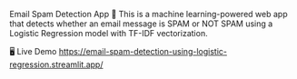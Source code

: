 Email Spam Detection App 🚀
This is a machine learning-powered web app that detects whether an email message is SPAM or NOT SPAM using a Logistic Regression model with TF-IDF vectorization.

🖥️ Live Demo
https://email-spam-detection-using-logistic-regression.streamlit.app/
